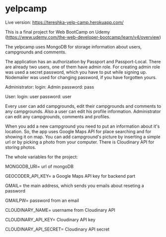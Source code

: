 # yelpcamp

Live version: https://tereshka-yelp-camp.herokuapp.com/

This is a final project for Web BootCamp on Udemy (https://www.udemy.com/the-web-developer-bootcamp/learn/v4/overview)

The yelpcamp uses MongoDB for storage information about users, campgrounds and comments.

The application has an authorization by Passport and Passport-Local. There are already two users, one of them have admin role. For creating admin role was used a secret password, which  you have to put while signing up. Nodemailer was used for changing password, if you have forgotten yours.

Administrator:
login: Admin
password: pass

User:
login: user
password: user

Every user can add campgrounds, edit their campgrounds and comments to any campgrounds. Also a user can edit his profile information.
Administrator can edit any campgrounds, comments and profiles.

When you add a new campground you need to put an information about it's location. So, the app uses Google Maps API for place searching and for showing it on map.
You can add campground's picture by inserting a simple url or by picking a photo from your computer. There is Cloudinary API for storing photos. 

The whole variables for the project:

MONGODB_URI= url of mongoDB

GEOCODER_API_KEY= a Google Maps API key for backend part

GMAIL= the main address, which sends you emails about reseting a password

GMAILPW= password from an email

CLOUDINARY_NAME= username from Cloudinary API

CLOUDINARY_API_KEY= Cloudinary API key

CLOUDINARY_API_SECRET= Cloudinary API secret
